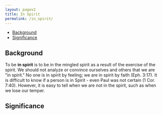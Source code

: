 ```yaml
---
layout: pagev2
title: In Spirit
permalink: /in_spirit/
---
```

- [Background](#background)
- [Significance](#significance)

## Background

To be **in spirit** is to be in the mingled spirit as a result of the exercise of the spirit. We should not analyze or convince ourselves and others that we are "in spirit." No one is in spirit by feeling; we are in spirit by faith (Eph. 3:17). It is difficult to know if a person is in Spirit - even Paul was not certain (1 Cor. 7:40). However, it is easy to tell when we are not in the spirit, such as when we lose our temper.

## Significance
